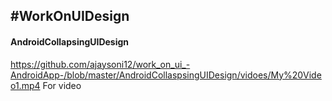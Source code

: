
<h2>#WorkOnUIDesign</h2>
<h4>AndroidCollapsingUIDesign</h4>

https://github.com/ajaysoni12/work_on_ui_-AndroidApp-/blob/master/AndroidCollaspsingUIDesign/vidoes/My%20Video1.mp4
For video
 
